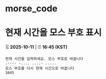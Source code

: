 # morse_code
# 현재 시간을 모스 부호 표시
<!-- MORSE_TIME_START -->
🗓️ **2025-10-11** | ⏰ **16:45 (KST)**

```
현재 시간을 입력하세요. 모스 부호로 바꿉니다
.---- -.... ....- .....
모스 부호를 다시 현재 시간으로 바꿉니다
1645
```
<!-- MORSE_TIME_END -->
